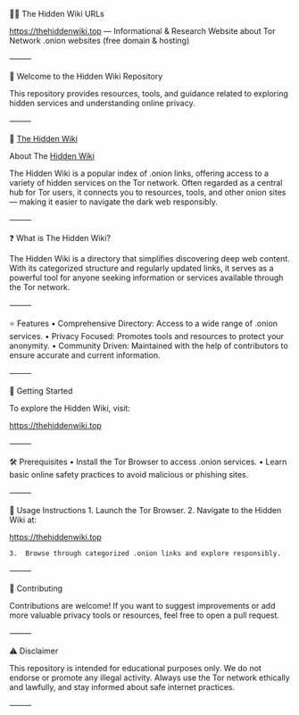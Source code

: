 
🕵️‍♂️ The Hidden Wiki URLs

https://thehiddenwiki.top — Informational & Research Website about Tor Network .onion websites (free domain & hosting)

⸻

📌 Welcome to the Hidden Wiki Repository

This repository provides resources, tools, and guidance related to exploring hidden services and understanding online privacy.

⸻

🔗 [The Hidden Wiki](https://thehiddenwiki.top)

About The [Hidden Wiki](https://thehiddenwiki.top)

The Hidden Wiki is a popular index of .onion links, offering access to a variety of hidden services on the Tor network. Often regarded as a central hub for Tor users, it connects you to resources, tools, and other onion sites — making it easier to navigate the dark web responsibly.

⸻

❓ What is The Hidden Wiki?

The Hidden Wiki is a directory that simplifies discovering deep web content. With its categorized structure and regularly updated links, it serves as a powerful tool for anyone seeking information or services available through the Tor network.

⸻

⭐ Features
	•	Comprehensive Directory: Access to a wide range of .onion services.
	•	Privacy Focused: Promotes tools and resources to protect your anonymity.
	•	Community Driven: Maintained with the help of contributors to ensure accurate and current information.

⸻

🚀 Getting Started

To explore the Hidden Wiki, visit:

https://thehiddenwiki.top



⸻

🛠️ Prerequisites
	•	Install the Tor Browser to access .onion services.
	•	Learn basic online safety practices to avoid malicious or phishing sites.

⸻

🧭 Usage Instructions
	1.	Launch the Tor Browser.
	2.	Navigate to the Hidden Wiki at:

https://thehiddenwiki.top


	3.	Browse through categorized .onion links and explore responsibly.

⸻

🤝 Contributing

Contributions are welcome!
If you want to suggest improvements or add more valuable privacy tools or resources, feel free to open a pull request.

⸻

⚠️ Disclaimer

This repository is intended for educational purposes only.
We do not endorse or promote any illegal activity.
Always use the Tor network ethically and lawfully, and stay informed about safe internet practices.

⸻
